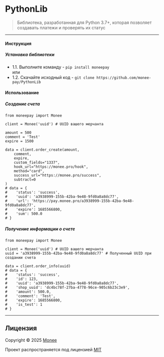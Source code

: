 # PythonLib
> Библиотека, разработанная для Python 3.7+, которая позволяет создавать платежи и проверять их статус

---
#### Инструкция
##### Установка библиотеки
- 1.1. Выполните команду - `pip install moneepay`  
или
- 1.2. Скачайте исходный код - `git clone https://github.com/monee-pay/PythonLib`

#### Использование
##### Создание счета
```
from moneepay import Monee

client = Monee('uuid') # UUID вашего мерчанта

amount = 500
comment = 'Test'
expire = 1500

data = client.order_create(amount, 
    comment, 
    expire, 
    custom_fields="1337", 
    hook_url="https://monee.pro/hook", 
    method="card", 
    success_url="https://monee.pro/success", 
    subtract=0
)
# data = {
#    'status': 'success', 
#    'uuid': 'a3938999-155b-42ba-9e48-9fd0a8a8dc77', 
#    'url': 'https://pay.monee.pro/a3938999-155b-42ba-9e48-9fd0a8a8dc77', 
#    'expire': 1685566800, 
#    'sum': 500.0 
# }
```
##### Получение информации о счете
```
from moneepay import Monee

client = Monee('uuid') # UUID вашего мерчанта
uuid = 'a3938999-155b-42ba-9e48-9fd0a8a8dc77' # Полученный UUID при создании счета

data = client.order_info(uuid)
# data = {
#    'status': 'success', 
#    'id': 123,
#    'uuid': 'a3938999-155b-42ba-9e48-9fd0a8a8dc77', 
#    'shop_uuid': 'dc4bc78f-27ba-4778-96ce-905c6b23c3e9',
#    'amount': 500.0,
#    'comment': 'Test',
#    'expire': 1685566800, 
#    'is_test': 1
# }
```
---

## Лицензия

Copyright © 2025 [Monee](https://github.com/monee-pay)

Проект распространяется под лицензией [MIT](license)
